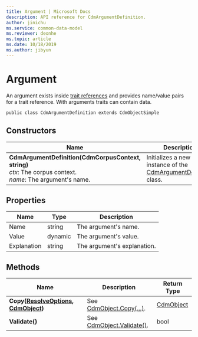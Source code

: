 ```yaml
---
title: Argument | Microsoft Docs
description: API reference for CdmArgumentDefinition.
author: jinichu
ms.service: common-data-model
ms.reviewer: deonhe 
ms.topic: article
ms.date: 10/18/2019
ms.author: jibyun
---
```


# Argument 

An argument exists inside [trait references](traitreference.md) and provides name/value pairs for a trait reference. With arguments traits can contain data.

```
public class CdmArgumentDefinition extends CdmObjectSimple
```

## Constructors
|Name|Description|
|---|---|
|**CdmArgumentDefinition(CdmCorpusContext, string)**<br />*ctx*: The corpus context.<br/>*name*: The argument's name.|Initializes a new instance of the [CdmArgumentDefinition](argument.md) class.|

## Properties
|Name|Type|Description|
|---|---|---|
|Name|string|The argument's name.|
|Value|dynamic|The argument's value.| 
|Explanation|string|The argument's explanation.|

## Methods
|Name|Description|Return Type|
|---|---|---|
|**Copy([ResolveOptions](../utilities/resolveoptions.md), [CdmObject](cdmobject.md))**|See [CdmObject.Copy(...)](cdmobject.md#methods).|[CdmObject](cdmobject.md)|
|**Validate()**|See [CdmObject.Validate()](cdmobject.md#methods).|bool|